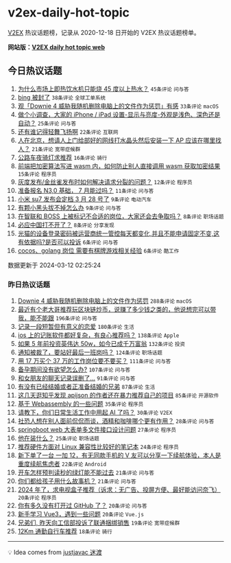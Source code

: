 # v2ex-daily-hot-topic

[V2EX](https://www.v2ex.com/) 热议话题榜，记录从 2020-12-18 日开始的 V2EX 热议话题榜单。

**网站版：[V2EX daily hot topic web](https://boojack.github.io/v2ex-daily-hot-topic-web/)**

## 今日热议话题

<!-- TODAY BEGIN -->

1. [为什么市场上即热饮水机只能烧 45 度以上热水？](https://www.v2ex.com/t/1022731) `45条评论` `问与答`
1. [bing 被封了](https://www.v2ex.com/t/1022722) `38条评论` `全球工单系统`
1. [观「Downie 4 威胁我随机删除电脑上的文件作为惩罚」有感](https://www.v2ex.com/t/1022720) `33条评论` `macOS`
1. [做个小调查，大家的 iPhone / iPad 设置-显示与亮度-外观是浅色、深色还是自动？](https://www.v2ex.com/t/1022719) `25条评论` `问与答`
1. [还有谁记得轻舞飞扬啊](https://www.v2ex.com/t/1022739) `22条评论` `互联网`
1. [人在北京，想请人上门给部好的网线打水晶头然后安装一下 AP 应该在哪里找人？](https://www.v2ex.com/t/1022733) `21条评论` `宽带症候群`
1. [公路车夜骑灯求推荐](https://www.v2ex.com/t/1022737) `16条评论` `骑行`
1. [前端把加密算法写进 wasm 内，如何防止别人直接调用 wasm 获取加密结果](https://www.v2ex.com/t/1022724) `15条评论` `程序员`
1. [灰度发布/金丝雀发布时如何解决请求分裂的问题？](https://www.v2ex.com/t/1022738) `12条评论` `程序员`
1. [准备报名 N3,0 基础， 7 月能过吗？](https://www.v2ex.com/t/1022732) `11条评论` `问与答`
1. [小米 su7 发布会定档 3 月 28 号了](https://www.v2ex.com/t/1022756) `9条评论` `电动汽车`
1. [有颗小黑头拔不掉怎么办](https://www.v2ex.com/t/1022742) `9条评论` `问与答`
1. [在智联和 BOSS 上被标记不合适的岗位，大家还会去争取吗？](https://www.v2ex.com/t/1022734) `8条评论` `职场话题`
1. [必应中国打不开了？](https://www.v2ex.com/t/1022728) `8条评论` `分享发现`
1. [光猫的设备登录密码被运营商统一管控每天都变化,并且不能申请固定不变,这有依据吗?是否可以投诉](https://www.v2ex.com/t/1022743) `6条评论` `问与答`
1. [cocos、golang 岗位 需要有棋牌游戏相关经验](https://www.v2ex.com/t/1022723) `6条评论` `酷工作`

数据更新于 2024-03-12 02:25:24

<!-- TODAY END -->

### 昨日热议话题

<!-- YESTERDAY BEGIN -->

1. [Downie 4 威胁我随机删除电脑上的文件作为惩罚](https://www.v2ex.com/t/1022505) `288条评论` `macOS`
1. [最近有个老大哥推荐玩区块链炒币，说赚了多少钱之类的，他说想完可以带我，能不能跟](https://www.v2ex.com/t/1022388) `196条评论` `问与答`
1. [记录一段短暂但有意义的恋爱](https://www.v2ex.com/t/1022447) `180条评论` `生活`
1. [ios 上的记账软件都好复杂，有良心推荐吗？](https://www.v2ex.com/t/1022462) `138条评论` `Apple`
1. [如果 5 年前投资英伟达 50w，如今已成千万富翁](https://www.v2ex.com/t/1022463) `132条评论` `投资`
1. [通知被裁了，要站好最后一班岗吗？](https://www.v2ex.com/t/1022407) `124条评论` `职场话题`
1. [用 17 万买个 37 万的工作岗位要不要买？](https://www.v2ex.com/t/1022556) `111条评论` `问与答`
1. [备孕期间没有欲望怎么办?](https://www.v2ex.com/t/1022522) `107条评论` `问与答`
1. [和女朋友的聊天记录误删了…](https://www.v2ex.com/t/1022446) `91条评论` `问与答`
1. [有没有已经结婚或者正准备结婚的兄弟](https://www.v2ex.com/t/1022455) `87条评论` `生活`
1. [这几天逛知乎发现 apijson 的作者还在暴力推荐自己的项目](https://www.v2ex.com/t/1022435) `85条评论` `开源软件`
1. [基于 Webassembly 的一些问题](https://www.v2ex.com/t/1022609) `35条评论` `程序员`
1. [请教下，你们日常生活工作中用起 AI 了吗？](https://www.v2ex.com/t/1022384) `30条评论` `V2EX`
1. [社恐人想在别人面前侃侃而谈，酒精和咖啡哪个更有作用？](https://www.v2ex.com/t/1022389) `28条评论` `问与答`
1. [springboot web 大表单多文件接口设计问题](https://www.v2ex.com/t/1022555) `27条评论` `程序员`
1. [他在装什么？](https://www.v2ex.com/t/1022660) `25条评论` `职场话题`
1. [推荐硬件方面对 Linux 兼容性比较好的笔记本](https://www.v2ex.com/t/1022488) `24条评论` `程序员`
1. [新下单了一台 一加 12，有无同款手机的 V 友可以分享一下续航体验，本人是重度续航焦虑者](https://www.v2ex.com/t/1022530) `22条评论` `Android`
1. [开车怎样预判读秒的绿灯能不能过去](https://www.v2ex.com/t/1022690) `21条评论` `问与答`
1. [你们都给孩子用什么故事机？](https://www.v2ex.com/t/1022394) `21条评论` `问与答`
1. [2024 年了，求电视盒子推荐（诉求：无广告、投屏方便、最好能访问奈飞）](https://www.v2ex.com/t/1022674) `20条评论` `程序员`
1. [你有多久没有打开过 GitHub 了？](https://www.v2ex.com/t/1022397) `20条评论` `问与答`
1. [新手学习 Vue3，遇到一些问题](https://www.v2ex.com/t/1022390) `20条评论` `Vue.js`
1. [兄弟们, 昨天向工信部投诉了联通捆绑销售](https://www.v2ex.com/t/1022473) `19条评论` `宽带症候群`
1. [12Km 通勤自行车推荐](https://www.v2ex.com/t/1022475) `18条评论` `骑行`

<!-- YESTERDAY END -->

---

💡 Idea comes from [justjavac 迷渡](https://github.com/justjavac/)
